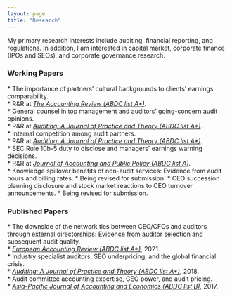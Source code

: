 ```yaml
---
layout: page
title: "Research"
---
```


My primary research interests include auditing, financial reporting, and regulations. In addition, I am interested in capital market, corporate finance (IPOs and SEOs), and corporate governance research.
<br>

<H3>Working Papers</H3>
* The importance of partners’ cultural backgrounds to clients’ earnings comparability. <br>
    * R&R at <ins><em>The Accounting Review  (ABDC list A*)</em></ins>. <br>
* General counsel in top management and auditors’ going-concern audit opinions. <br>
    * R&R at <ins><em>Auditing: A Journal of Practice and Theory (ABDC list A*)</em></ins>. <br>
* Internal competition among audit partners. <br>
    * R&R at <ins><em>Auditing: A Journal of Practice and Theory (ABDC list A*)</em></ins>. <br>
* SEC Rule 10b-5 duty to disclose and managers' earnings warning decisions. <br>
    * R&R at <ins><em>Journal of Accounting and Public Policy (ABDC list A)</em></ins>. <br>
* Knowledge spillover benefits of non-audit services: Evidence from audit hours and billing rates.
    * Being revised for submission.
* CEO succession planning disclosure and stock market reactions to CEO turnover announcements.
    * Being revised for submission.


<H3>Published Papers</H3>
* The downside of the network ties between CEO/CFOs and auditors through external directorships: Evidence from auditor selection and subsequent audit quality. <br>
    * <ins><em>European Accounting Review (ABDC list A*)</em></ins>, 2021. <br>
* Industry specialist auditors, SEO underpricing, and the global financial crisis. <br>
    * <ins><em>Auditing: A Journal of Practice and Theory (ABDC list A*)</em></ins>, 2018. <br>
* Audit committee accounting expertise, CEO power, and audit pricing. <br>
    * <ins><em>Asia-Pacific Journal of Accounting and Economics (ABDC list B)</em></ins>, 2017. <br>

